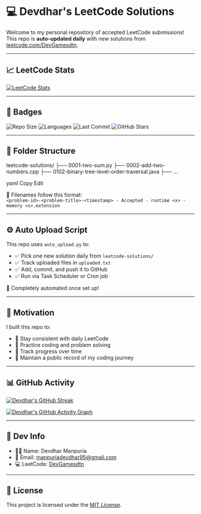 # 💻 Devdhar's LeetCode Solutions

Welcome to my personal repository of accepted LeetCode submissions!  
This repo is **auto-updated daily** with new solutions from [leetcode.com/DevGamesdtn](https://leetcode.com/DevGamesdtn).

---

## 📈 LeetCode Stats

[![LeetCode Stats](https://leetcard.jacoblin.cool/DevGamesdtn?theme=dark&ext=heatmap)](https://leetcode.com/DevGamesdtn)

---

## 🚀 Badges

![Repo Size](https://img.shields.io/github/repo-size/DevdharManpuria/leetcode_solutions)
![Languages](https://img.shields.io/github/languages/count/DevdharManpuria/leetcode_solutions)
![Last Commit](https://img.shields.io/github/last-commit/DevdharManpuria/leetcode_solutions)
![GitHub Stars](https://img.shields.io/github/stars/DevdharManpuria/leetcode_solutions?style=social)

---

## 📁 Folder Structure

leetcode-solutions/
├── 0001-two-sum.py
├── 0002-add-two-numbers.cpp
├── 0102-binary-tree-level-order-traversal.java
├── ...

yaml
Copy
Edit

📌 Filenames follow this format:  
`<problem-id>-<problem-title>-<timestamp> - Accepted - runtime <x> - memory <x>.extension`

---

## ⚙️ Auto Upload Script

This repo uses `auto_upload.py` to:

- ✅ Pick one new solution daily from `leetcode-solutions/`
- ✅ Track uploaded files in `uploaded.txt`
- ✅ Add, commit, and push it to GitHub
- ✅ Run via Task Scheduler or Cron job

🧠 Completely automated once set up!

---

## 🎯 Motivation

I built this repo to:

- 🔁 Stay consistent with daily LeetCode
- 🧠 Practice coding and problem solving
- 🚀 Track progress over time
- 💼 Maintain a public record of my coding journey

---

## 📊 GitHub Activity

[![Devdhar's GitHub Streak](https://github-readme-streak-stats.herokuapp.com?user=DevdharManpuria&theme=dark)](https://github.com/DevdharManpuria)

[![Devdhar's GitHub Activity Graph](https://github-readme-activity-graph.cyclic.app/graph?username=DevdharManpuria&theme=github-compact)](https://github.com/ashutosh00710/github-readme-activity-graph)

---

## 🧠 Dev Info

- 👨‍💻 Name: Devdhar Manpuria  
- 🧾 Email: manpuriadevdhar95@gmail.com  
- 💻 LeetCode: [DevGamesdtn](https://leetcode.com/DevGamesdtn/)

---

## 📜 License

This project is licensed under the [MIT License](LICENSE).
